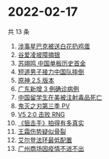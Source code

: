 # 2022-02-17

共 13 条

<!-- BEGIN -->
<!-- 最后更新时间 Thu Feb 17 2022 01:12:21 GMT+0800 (China Standard Time) -->

1. [涉事星巴克被送白花扔鸡蛋](https://www.zhihu.com/search?q=星巴克)
1. [谷爱凌坡障摘银](https://www.zhihu.com/search?q=谷爱凌)
1. [苏翊鸣 中国单板历史首金](https://www.zhihu.com/search?q=苏翊鸣)
1. [短道男子接力中国队摔倒](https://www.zhihu.com/search?q=短道速滑)
1. [原神 2.5 版本](https://www.zhihu.com/search?q=原神)
1. [广东新增 3 例确诊病例](https://www.zhihu.com/search?q=广东疫情)
1. [中国留学生在美被注射毒品死亡](https://www.zhihu.com/search?q=中国留学生)
1. [鬼灭之刃第三季 PV](https://www.zhihu.com/search?q=鬼灭之刃)
1. [V5 2:0 击败 RNG](https://www.zhihu.com/search?q=v5)
1. [《狙击手》拍得有多真实](https://www.zhihu.com/search?q=狙击手)
1. [王霜伤势疑似骨裂](https://www.zhihu.com/search?q=王霜)
1. [艾尔登法环最低配置](https://www.zhihu.com/search?q=艾尔登法环)
1. [广州商场因疫情不进不出](https://www.zhihu.com/search?q=广州商场)

<!-- END -->
